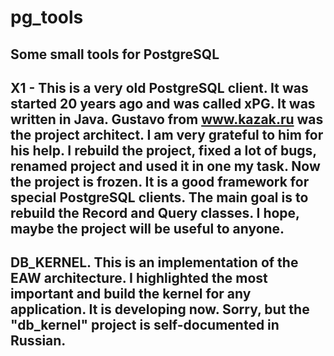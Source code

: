 # pg_tools
Some small tools for PostgreSQL
--------------------------------
X1 - This is a very old PostgreSQL client. It was started 20 years ago and was called xPG. It was written in Java.
Gustavo from www.kazak.ru was the project architect. 
I am very grateful to him for his help.
I rebuild the project, fixed a lot of bugs, renamed project and used it in one
my task.
Now the project is frozen. It is a good framework for special PostgreSQL clients.
The main goal is to rebuild the Record and Query classes.
I hope, maybe the project will be useful to anyone.
--------------------------------------------------

DB_KERNEL. This is an implementation of the EAW architecture. 
I highlighted the most important and build the kernel for any application.
It is developing now.
Sorry, but the "db_kernel" project is self-documented in Russian.
----------------------------------------------------------------
